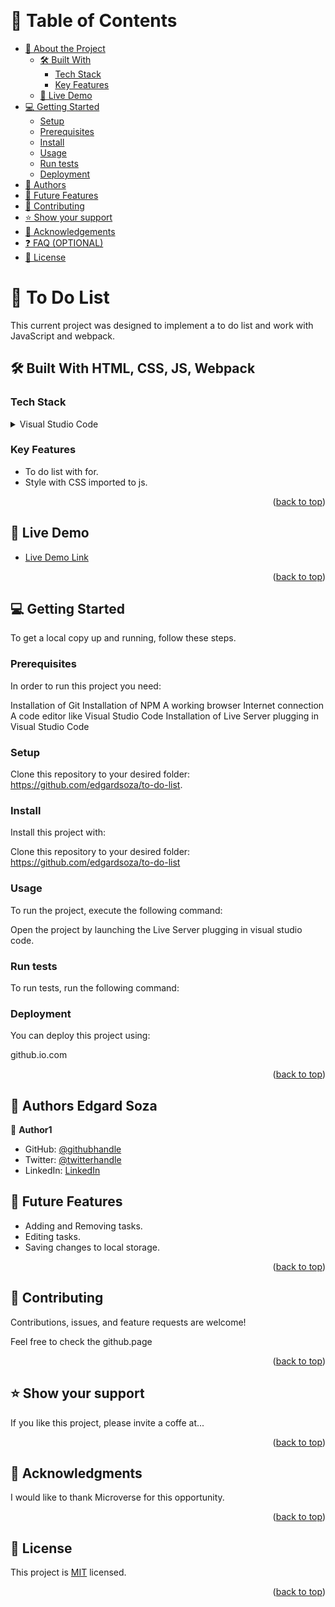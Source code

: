 <a name="readme-top"></a>

<div align="center">
  <!-- You are encouraged to replace this logo with your own! Otherwise you can also remove it. -->
  <br/>
</div>

<!-- TABLE OF CONTENTS -->

# 📗 Table of Contents

- [📖 About the Project](#about-project)
  - [🛠 Built With](#built-with)
    - [Tech Stack](#tech-stack)
    - [Key Features](#key-features)
  - [🚀 Live Demo](#live-demo)
- [💻 Getting Started](#getting-started)
  - [Setup](#setup)
  - [Prerequisites](#prerequisites)
  - [Install](#install)
  - [Usage](#usage)
  - [Run tests](#run-tests)
  - [Deployment](#triangular_flag_on_post-deployment)
- [👥 Authors](#authors)
- [🔭 Future Features](#future-features)
- [🤝 Contributing](#contributing)
- [⭐️ Show your support](#support)
- [🙏 Acknowledgements](#acknowledgements)
- [❓ FAQ (OPTIONAL)](#faq)
- [📝 License](#license)

<!-- PROJECT DESCRIPTION -->

# 📖 To Do List<a name="about-project"></a>

This current project was designed to implement a to do list and work with JavaScript and webpack.

## 🛠 Built With <a name="built-with"> HTML, CSS, JS, Webpack</a>

### Tech Stack <a name="tech-stack"></a>

<details>
  <summary>Visual Studio Code</summary>
  <ul>
    <li><a href="https://code.visualstudio.com/">Visual Studio</a></li>
  </ul>
</details>

<!-- 
s -->

### Key Features <a name="key-features"></a>

- To do list with for. 
- Style with CSS imported to js.

<p align="right">(<a href="#readme-top">back to top</a>)</p>

<!-- LIVE DEMO -->

## 🚀 Live Demo <a name="live-demo"></a>

- [Live Demo Link](https://google.com)

<p align="right">(<a href="#readme-top">back to top</a>)</p>

<!-- GETTING STARTED -->

## 💻 Getting Started <a name="getting-started"></a>

To get a local copy up and running, follow these steps.

### Prerequisites

In order to run this project you need:

Installation of Git Installation of NPM A working browser Internet connection A code editor like Visual Studio Code Installation of Live Server plugging in Visual Studio Code

### Setup

Clone this repository to your desired folder: https://github.com/edgardsoza/to-do-list.

### Install

Install this project with:

Clone this repository to your desired folder: https://github.com/edgardsoza/to-do-list

### Usage

To run the project, execute the following command:

Open the project by launching the Live Server plugging in visual studio code.

### Run tests

To run tests, run the following command:

<!--
Example command:

```sh
  bin/rails test test/models/article_test.rb
```
--->

### Deployment

You can deploy this project using:

github.io.com

<p align="right">(<a href="#readme-top">back to top</a>)</p>

<!-- AUTHORS -->

## 👥 Authors <a name="authors">Edgard Soza</a>

👤 **Author1**

- GitHub: [@githubhandle](https://github.com/edgardsoza)
- Twitter: [@twitterhandle](https://twitter.com/soza_edgard)
- LinkedIn: [LinkedIn](https://www.linkedin.com/in/edgard-soza-sobalvarro/)

<!-- FUTURE FEATURES -->

## 🔭 Future Features <a name="future-features"></a>

- Adding and Removing tasks. 
- Editing tasks.
- Saving changes to local storage. 

<p align="right">(<a href="#readme-top">back to top</a>)</p>

<!-- CONTRIBUTING -->

## 🤝 Contributing <a name="contributing"></a>

Contributions, issues, and feature requests are welcome!

Feel free to check the github.page

<p align="right">(<a href="#readme-top">back to top</a>)</p>

<!-- SUPPORT -->

## ⭐️ Show your support <a name="support"></a>

If you like this project, please invite a coffe at...

<p align="right">(<a href="#readme-top">back to top</a>)</p>

<!-- ACKNOWLEDGEMENTS -->

## 🙏 Acknowledgments <a name="acknowledgements"></a>

I would like to thank Microverse for this opportunity. 

<p align="right">(<a href="#readme-top">back to top</a>)</p>

<!-- LICENSE -->

## 📝 License <a name="license"></a>

This project is [MIT](./LICENSE) licensed.

<p align="right">(<a href="#readme-top">back to top</a>)</p>
